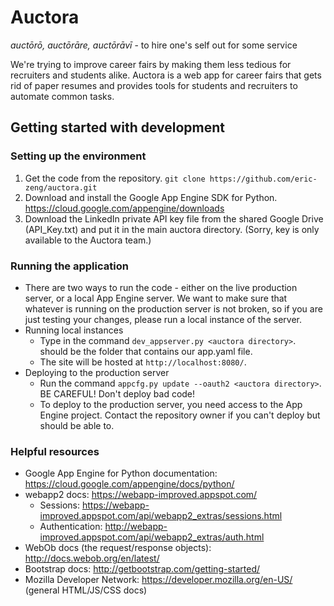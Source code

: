 # Auctora
*auctōrō, auctōrāre, auctōrāvī* - to hire one's self out for some service

We're trying to improve career fairs by making them less tedious for recruiters and students alike. Auctora is a web app for career fairs that gets rid of paper resumes and provides tools for students and recruiters to automate common tasks.

## Getting started with development
### Setting up the environment
1. Get the code from the repository.
`git clone https://github.com/eric-zeng/auctora.git`
2. Download and install the Google App Engine SDK for Python. https://cloud.google.com/appengine/downloads
3. Download the LinkedIn private API key file from the shared Google Drive (API_Key.txt) and put it in the main auctora directory. (Sorry, key is only available to the Auctora team.)

### Running the application
* There are two ways to run the code - either on the live production server, or a local App Engine server. We want to make sure that whatever is running on the production server is not broken, so if you are just testing your changes, please run a local instance of the server.
* Running local instances
  * Type in the command `dev_appserver.py <auctora directory>`. <auctora directory> should be the folder that contains our app.yaml file.
  * The site will be hosted at `http://localhost:8080/`.
* Deploying to the production server
  * Run the command `appcfg.py update --oauth2 <auctora directory>`. BE CAREFUL! Don't deploy bad code!
  * To deploy to the production server, you need access to the App Engine project. Contact the repository owner if you can't deploy but should be able to.

### Helpful resources
* Google App Engine for Python documentation: https://cloud.google.com/appengine/docs/python/
* webapp2 docs: https://webapp-improved.appspot.com/
    - Sessions: https://webapp-improved.appspot.com/api/webapp2_extras/sessions.html
    - Authentication: http://webapp-improved.appspot.com/api/webapp2_extras/auth.html
* WebOb docs (the request/response objects): http://docs.webob.org/en/latest/
* Bootstrap docs: http://getbootstrap.com/getting-started/
* Mozilla Developer Network: https://developer.mozilla.org/en-US/ (general HTML/JS/CSS docs)
